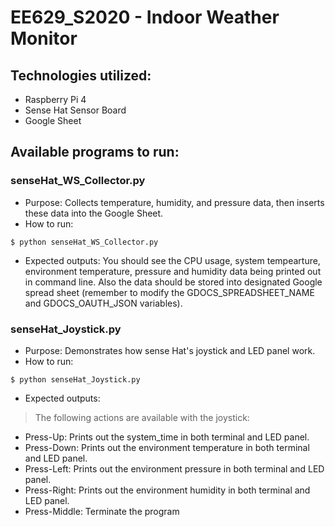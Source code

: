 # EE629_S2020 - Indoor Weather Monitor

## Technologies utilized:
* Raspberry Pi 4
* Sense Hat Sensor Board
* Google Sheet

## Available programs to run:

### senseHat_WS_Collector.py
* Purpose:
Collects temperature, humidity, and pressure data, then inserts these data into the Google Sheet.
* How to run:
```shell
$ python senseHat_WS_Collector.py
```
* Expected outputs:
You should see the CPU usage, system tempearture, environment temperature, pressure and humidity data being printed out in command line.
Also the data should be stored into designated Google spread sheet (remember to modify the GDOCS_SPREADSHEET_NAME and GDOCS_OAUTH_JSON variables).

### senseHat_Joystick.py
* Purpose:
Demonstrates how sense Hat's joystick and LED panel work.
* How to run:
```shell
$ python senseHat_Joystick.py
```
* Expected outputs:
> The following actions are available with the joystick: 
- Press-Up: Prints out the system_time in both terminal and LED panel.
- Press-Down: Prints out the environment temperature in both terminal and LED panel.
- Press-Left: Prints out the environment pressure in both terminal and LED panel.
- Press-Right: Prints out the environment humidity in both terminal and LED panel.
- Press-Middle: Terminate the program

